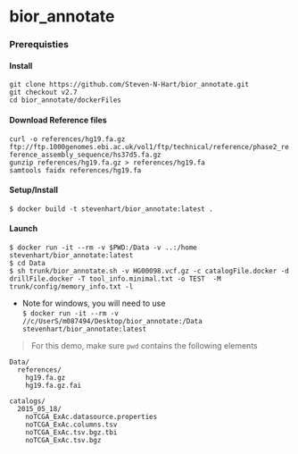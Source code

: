 # bior_annotate

### Prerequisties

#### Install
```
git clone https://github.com/Steven-N-Hart/bior_annotate.git
git checkout v2.7
cd bior_annotate/dockerFiles
```
#### Download Reference files
`curl -o references/hg19.fa.gz ftp://ftp.1000genomes.ebi.ac.uk/vol1/ftp/technical/reference/phase2_reference_assembly_sequence/hs37d5.fa.gz `  
`gunzip references/hg19.fa.gz > references/hg19.fa`  
`samtools faidx references/hg19.fa`


#### Setup/Install
```
$ docker build -t stevenhart/bior_annotate:latest .
```
#### Launch
```
$ docker run -it --rm -v $PWD:/Data -v ..:/home stevenhart/bior_annotate:latest
$ cd Data
$ sh trunk/bior_annotate.sh -v HG00098.vcf.gz -c catalogFile.docker -d drillFile.docker -T tool_info.minimal.txt -o TEST  -M trunk/config/memory_info.txt -l
```
* Note for windows, you will need to use  
`$ docker run -it --rm -v //c/UserS/m087494/Desktop/bior_annotate:/Data stevenhart/bior_annotate:latest`  

> For this demo, make sure `pwd` contains the following elements

```
Data/  
  references/
    hg19.fa.gz
    hg19.fa.gz.fai

catalogs/
  2015_05_18/
    noTCGA_ExAc.datasource.properties
    noTCGA_ExAc.columns.tsv
    noTCGA_ExAc.tsv.bgz.tbi
    noTCGA_ExAc.tsv.bgz
 ```
